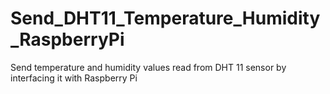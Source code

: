 # Send_DHT11_Temperature_Humidity_RaspberryPi
Send temperature and humidity values read from DHT 11 sensor by interfacing it with Raspberry Pi
